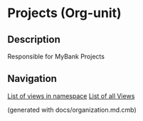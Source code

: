 # Projects (Org-unit)
## Description
Responsible for MyBank Projects



## Navigation
[List of views in namespace](./views-in-namespace.md)
[List of all Views](../../views.md)

(generated with docs/organization.md.cmb)
